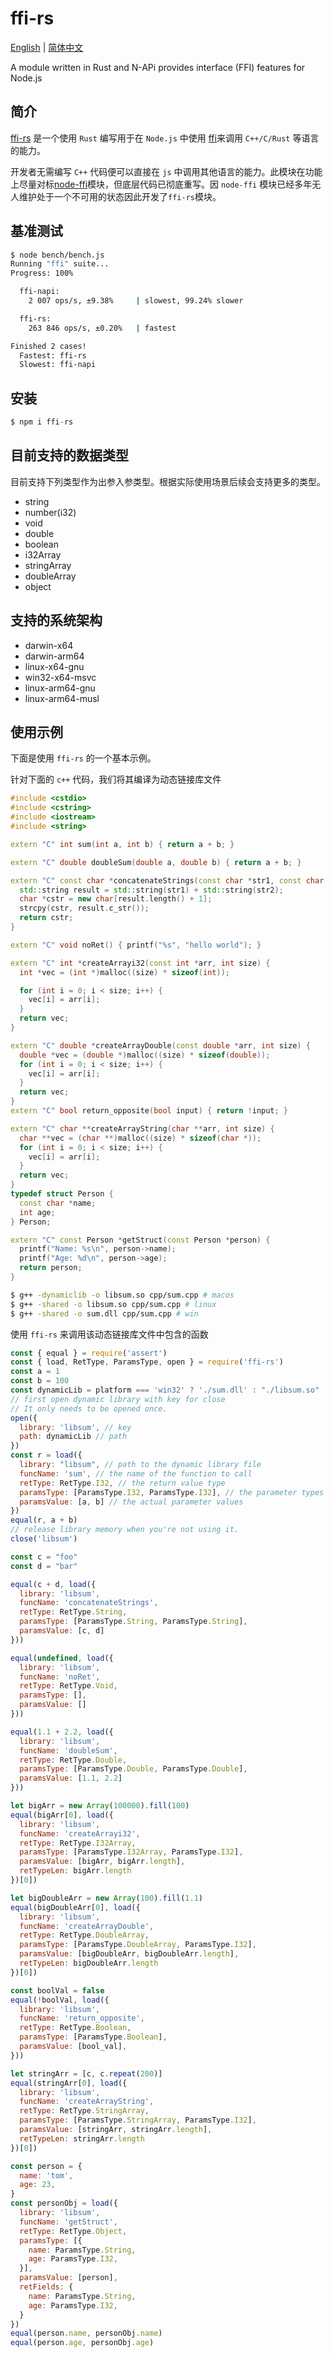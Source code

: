 # ffi-rs

<div>
<a href="https://github.com/zhangyuang/node-ffi-rs/blob/master/README.md">English</a> | <a href="https://github.com/zhangyuang/node-ffi-rs/blob/master/README_Zh.md">简体中文</a>
</div>

A module written in Rust and N-APi provides interface (FFI) features for Node.js


## 简介

[ffi-rs](https://github.com/zhangyuang/node-ffi-rs) 是一个使用 `Rust` 编写用于在 `Node.js` 中使用 [ffi](https://en.wikipedia.org/wiki/Foreign_function_interface)来调用 `C++/C/Rust` 等语言的能力。

开发者无需编写 `C++` 代码便可以直接在 `js` 中调用其他语言的能力。此模块在功能上尽量对标[node-ffi](https://github.com/node-ffi/node-ffi)模块，但底层代码已彻底重写。因 `node-ffi` 模块已经多年无人维护处于一个不可用的状态因此开发了`ffi-rs`模块。

## 基准测试

```bash
$ node bench/bench.js
Running "ffi" suite...
Progress: 100%

  ffi-napi:
    2 007 ops/s, ±9.38%     | slowest, 99.24% slower

  ffi-rs:
    263 846 ops/s, ±0.20%   | fastest

Finished 2 cases!
  Fastest: ffi-rs
  Slowest: ffi-napi

```
## 安装

```js
$ npm i ffi-rs
```

## 目前支持的数据类型

目前支持下列类型作为出参入参类型。根据实际使用场景后续会支持更多的类型。

- string
- number(i32)
- void
- double
- boolean
- i32Array
- stringArray
- doubleArray
- object

## 支持的系统架构

- darwin-x64
- darwin-arm64
- linux-x64-gnu
- win32-x64-msvc
- linux-arm64-gnu
- linux-arm64-musl


## 使用示例

下面是使用 `ffi-rs` 的一个基本示例。

针对下面的 `c++` 代码，我们将其编译为动态链接库文件

```cpp
#include <cstdio>
#include <cstring>
#include <iostream>
#include <string>

extern "C" int sum(int a, int b) { return a + b; }

extern "C" double doubleSum(double a, double b) { return a + b; }

extern "C" const char *concatenateStrings(const char *str1, const char *str2) {
  std::string result = std::string(str1) + std::string(str2);
  char *cstr = new char[result.length() + 1];
  strcpy(cstr, result.c_str());
  return cstr;
}

extern "C" void noRet() { printf("%s", "hello world"); }

extern "C" int *createArrayi32(const int *arr, int size) {
  int *vec = (int *)malloc((size) * sizeof(int));

  for (int i = 0; i < size; i++) {
    vec[i] = arr[i];
  }
  return vec;
}

extern "C" double *createArrayDouble(const double *arr, int size) {
  double *vec = (double *)malloc((size) * sizeof(double));
  for (int i = 0; i < size; i++) {
    vec[i] = arr[i];
  }
  return vec;
}
extern "C" bool return_opposite(bool input) { return !input; }

extern "C" char **createArrayString(char **arr, int size) {
  char **vec = (char **)malloc((size) * sizeof(char *));
  for (int i = 0; i < size; i++) {
    vec[i] = arr[i];
  }
  return vec;
}
typedef struct Person {
  const char *name;
  int age;
} Person;

extern "C" const Person *getStruct(const Person *person) {
  printf("Name: %s\n", person->name);
  printf("Age: %d\n", person->age);
  return person;
}
```

```bash
$ g++ -dynamiclib -o libsum.so cpp/sum.cpp # macos
$ g++ -shared -o libsum.so cpp/sum.cpp # linux
$ g++ -shared -o sum.dll cpp/sum.cpp # win
```

使用 `ffi-rs` 来调用该动态链接库文件中包含的函数

```js
const { equal } = require('assert')
const { load, RetType, ParamsType, open } = require('ffi-rs')
const a = 1
const b = 100
const dynamicLib = platform === 'win32' ? './sum.dll' : "./libsum.so"
// first open dynamic library with key for close
// It only needs to be opened once.
open({
  library: 'libsum', // key
  path: dynamicLib // path
})
const r = load({
  library: "libsum", // path to the dynamic library file
  funcName: 'sum', // the name of the function to call
  retType: RetType.I32, // the return value type
  paramsType: [ParamsType.I32, ParamsType.I32], // the parameter types
  paramsValue: [a, b] // the actual parameter values
})
equal(r, a + b)
// release library memory when you're not using it.
close('libsum')

const c = "foo"
const d = "bar"

equal(c + d, load({
  library: 'libsum',
  funcName: 'concatenateStrings',
  retType: RetType.String,
  paramsType: [ParamsType.String, ParamsType.String],
  paramsValue: [c, d]
}))

equal(undefined, load({
  library: 'libsum',
  funcName: 'noRet',
  retType: RetType.Void,
  paramsType: [],
  paramsValue: []
}))

equal(1.1 + 2.2, load({
  library: 'libsum',
  funcName: 'doubleSum',
  retType: RetType.Double,
  paramsType: [ParamsType.Double, ParamsType.Double],
  paramsValue: [1.1, 2.2]
}))

let bigArr = new Array(100000).fill(100)
equal(bigArr[0], load({
  library: 'libsum',
  funcName: 'createArrayi32',
  retType: RetType.I32Array,
  paramsType: [ParamsType.I32Array, ParamsType.I32],
  paramsValue: [bigArr, bigArr.length],
  retTypeLen: bigArr.length
})[0])

let bigDoubleArr = new Array(100).fill(1.1)
equal(bigDoubleArr[0], load({
  library: 'libsum',
  funcName: 'createArrayDouble',
  retType: RetType.DoubleArray,
  paramsType: [ParamsType.DoubleArray, ParamsType.I32],
  paramsValue: [bigDoubleArr, bigDoubleArr.length],
  retTypeLen: bigDoubleArr.length
})[0])

const boolVal = false
equal(!boolVal, load({
  library: 'libsum',
  funcName: 'return_opposite',
  retType: RetType.Boolean,
  paramsType: [ParamsType.Boolean],
  paramsValue: [bool_val],
}))

let stringArr = [c, c.repeat(200)]
equal(stringArr[0], load({
  library: 'libsum',
  funcName: 'createArrayString',
  retType: RetType.StringArray,
  paramsType: [ParamsType.StringArray, ParamsType.I32],
  paramsValue: [stringArr, stringArr.length],
  retTypeLen: stringArr.length
})[0])

const person = {
  name: 'tom',
  age: 23,
}
const personObj = load({
  library: 'libsum',
  funcName: 'getStruct',
  retType: RetType.Object,
  paramsType: [{
    name: ParamsType.String,
    age: ParamsType.I32,
  }],
  paramsValue: [person],
  retFields: {
    name: ParamsType.String,
    age: ParamsType.I32,
  }
})
equal(person.name, personObj.name)
equal(person.age, personObj.age)
```
